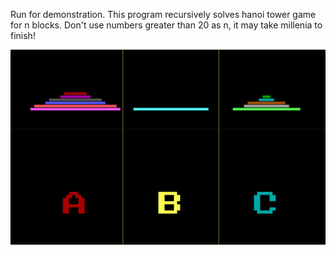 Run for demonstration. This program recursively solves hanoi tower game for n blocks. 
Don't use numbers greater than 20 as n, it may take millenia to finish!

![alt tag](screenshot.png)
